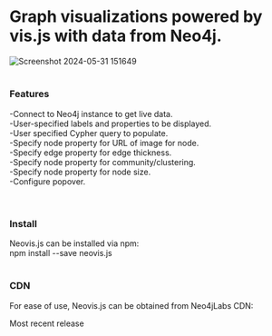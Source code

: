 # Graph visualizations powered by vis.js with data from Neo4j.
![Screenshot 2024-05-31 151649](https://github.com/gunthertresor/neo4j_DataVisualisation/assets/31827816/49adb2bf-b9ae-49a0-bf87-3b603eed1d87)
<br>
#
### Features
 -Connect to Neo4j instance to get live data.<br>
 -User-specified labels and properties to be displayed.<br>
 -User specified Cypher query to populate.<br>
 -Specify node property for URL of image for node.<br>
 -Specify edge property for edge thickness.<br>
 -Specify node property for community/clustering.<br>
 -Specify node property for node size.<br>
 -Configure popover.<br>
 <br>
 #
 ### Install
Neovis.js can be installed via npm:<br>
npm install --save neovis.js
<br>
#
### CDN
For ease of use, Neovis.js can be obtained from Neo4jLabs CDN:

Most recent release
<script src="https://unpkg.com/neovis.js@2.0.2"></script>
